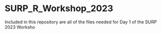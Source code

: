 # SURP_R_Workshop_2023
Included in this repository are all of the files needed for Day 1 of the SURP 2023 Worksho
